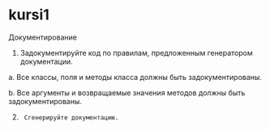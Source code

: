 # kursi1
Документирование

1.	Задокументируйте код по правилам, предложенным генератором документации.
   
a.	Все классы, поля и методы класса должны быть задокументированы.

b.	Все аргументы и возвращаемые значения методов должны быть задокументированы.

2.		Сгенерируйте документацию.
